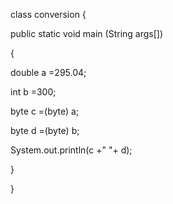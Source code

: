 class conversion {

public static void main (String args[])

{

double a =295.04;

int b =300;

byte c =(byte) a;

byte d =(byte) b;

System.out.println(c +&quot; &quot;+ d);

}

}
